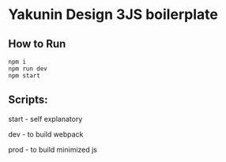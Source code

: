 # Yakunin Design 3JS boilerplate 

## How to Run
    npm i
    npm run dev
    npm start

## Scripts:
start - self explanatory

dev - to build webpack

prod - to build minimized js